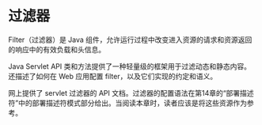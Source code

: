过滤器
====

Filter（过滤器）是 Java 组件，允许运行过程中改变进入资源的请求和资源返回的响应中的有效负载和头信息。

Java Servlet API 类和方法提供了一种轻量级的框架用于过滤动态和静态内容。还描述了如何在 Web 应用配置 filter，以及它们实现的约定和语义。

网上提供了 servlet 过滤器的 API 文档。过滤器的配置语法在第14章的“部署描述符”中的部署描述符模式部分给出。当阅读本章时，读者应该是将这些资源作为参考。
